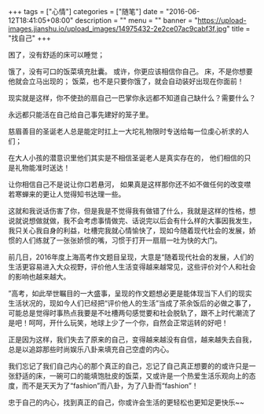 +++
tags = ["心情"]
categories = ["随笔"]
date = "2016-06-12T18:41:05+08:00"
description = ""
menu = ""
banner = "https://upload-images.jianshu.io/upload_images/14975432-2e2ce07ac9cabf3f.jpg"
title = "找自己"
+++

<!--more-->
困了，没有舒适的床可以睡觉；

饿了，没有可口的饭菜填充肚囊。
或许，你更应该相信你自己。
床，不是你想要他就会立马出现的；
饭菜，也不是只要你饿了，就会自动装好出现在你面前！

现实就是这样，你不使劲的扇自己一巴掌你永远都不知道自己缺什么？需要什么？

永远都只能活在自己给自己事先建好的笼子里。

慈眉善目的圣诞老人总是能定时扛上一大坨礼物限时专送给每一位虔心祈求的人们；

在大人小孩的潜意识里他们其实是不相信圣诞老人是真实存在的，
他们相信的只是礼物能准时送达！

让你相信自己不是说让你口若悬河，
如果真是这样那你还不如不做任何的改变噤若寒蝉来的更让人觉得知书达理一些。

这就和我说话伤害了你，但是我是不觉得我有做错了什么，我就是这样的性格，想说就说想做就做，我不会考虑事情做完、话说完以后会有什么样的大事因我发生，我只关心我自身的利益，吐槽完我就心情愉快了，现如今随着现代社会的发展，娇惯的人们练就了一张张娇惯的嘴，习惯于打开一扇扇一吐为快的大门。

前几日，2016年度上海高考作文题目呈现，大意是“随着现代社会的发展，人们的生活更容易进入大众视野，评价他人生活变得越来越常见，这些评价对个人和社会的影响也越来越大。


”高考，如此举世瞩目的一大盛事，呈现的作文题想必更是能体现当下人们的现实生活状况的，现如今人们已经把“评价他人的生活”当成了茶余饭后的必做之事了，可能总是觉得时事热点我要是不吐槽两句感觉要和社会脱轨了，跟不上时代潮流了是吧！呵呵，开什么玩笑，地球上少了一个你，自然会正常运转的好吧！


正是因为这样，我们失去了原来的自己，变得越来越没有自信，越来越失去自我，总是以追踪那些时尚娱乐八卦来填充自己空虚的内心。

我们忘记了我们自己内心的那个真正的自己，忘记了自己真正想要的的或许只是一张舒适的床，一碗可口的能填饱肚皮的饭菜，又或许是一个热爱生活乐观向上的态度，而不是天天为了“fashion”而八卦，为了八卦而“fashion”！


忠于自己的内心，找到真正的自己，你或许会生活的更轻松也更知足更快乐~~